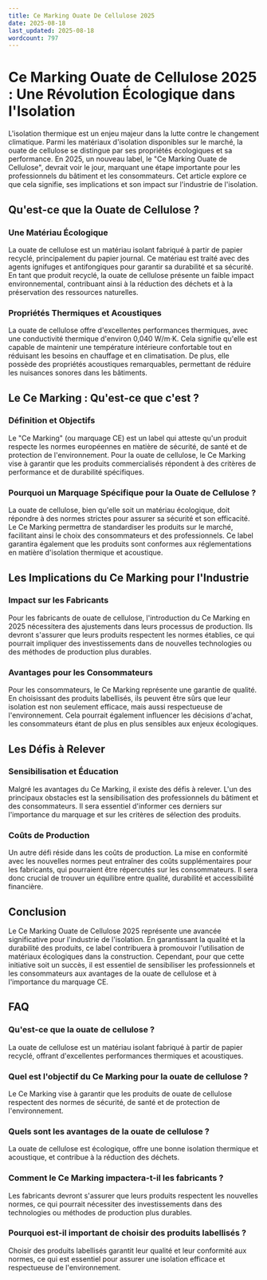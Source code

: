 ```yaml
---
title: Ce Marking Ouate De Cellulose 2025
date: 2025-08-18
last_updated: 2025-08-18
wordcount: 797
---
```


# Ce Marking Ouate de Cellulose 2025 : Une Révolution Écologique dans l'Isolation

L'isolation thermique est un enjeu majeur dans la lutte contre le changement climatique. Parmi les matériaux d'isolation disponibles sur le marché, la ouate de cellulose se distingue par ses propriétés écologiques et sa performance. En 2025, un nouveau label, le "Ce Marking Ouate de Cellulose", devrait voir le jour, marquant une étape importante pour les professionnels du bâtiment et les consommateurs. Cet article explore ce que cela signifie, ses implications et son impact sur l'industrie de l'isolation.

## Qu'est-ce que la Ouate de Cellulose ?

### Une Matériau Écologique

La ouate de cellulose est un matériau isolant fabriqué à partir de papier recyclé, principalement du papier journal. Ce matériau est traité avec des agents ignifuges et antifongiques pour garantir sa durabilité et sa sécurité. En tant que produit recyclé, la ouate de cellulose présente un faible impact environnemental, contribuant ainsi à la réduction des déchets et à la préservation des ressources naturelles.

### Propriétés Thermiques et Acoustiques

La ouate de cellulose offre d'excellentes performances thermiques, avec une conductivité thermique d'environ 0,040 W/m·K. Cela signifie qu'elle est capable de maintenir une température intérieure confortable tout en réduisant les besoins en chauffage et en climatisation. De plus, elle possède des propriétés acoustiques remarquables, permettant de réduire les nuisances sonores dans les bâtiments.

## Le Ce Marking : Qu'est-ce que c'est ?

### Définition et Objectifs

Le "Ce Marking" (ou marquage CE) est un label qui atteste qu'un produit respecte les normes européennes en matière de sécurité, de santé et de protection de l'environnement. Pour la ouate de cellulose, le Ce Marking vise à garantir que les produits commercialisés répondent à des critères de performance et de durabilité spécifiques.

### Pourquoi un Marquage Spécifique pour la Ouate de Cellulose ?

La ouate de cellulose, bien qu'elle soit un matériau écologique, doit répondre à des normes strictes pour assurer sa sécurité et son efficacité. Le Ce Marking permettra de standardiser les produits sur le marché, facilitant ainsi le choix des consommateurs et des professionnels. Ce label garantira également que les produits sont conformes aux réglementations en matière d'isolation thermique et acoustique.

## Les Implications du Ce Marking pour l'Industrie

### Impact sur les Fabricants

Pour les fabricants de ouate de cellulose, l'introduction du Ce Marking en 2025 nécessitera des ajustements dans leurs processus de production. Ils devront s'assurer que leurs produits respectent les normes établies, ce qui pourrait impliquer des investissements dans de nouvelles technologies ou des méthodes de production plus durables.

### Avantages pour les Consommateurs

Pour les consommateurs, le Ce Marking représente une garantie de qualité. En choisissant des produits labellisés, ils peuvent être sûrs que leur isolation est non seulement efficace, mais aussi respectueuse de l'environnement. Cela pourrait également influencer les décisions d'achat, les consommateurs étant de plus en plus sensibles aux enjeux écologiques.

## Les Défis à Relever

### Sensibilisation et Éducation

Malgré les avantages du Ce Marking, il existe des défis à relever. L'un des principaux obstacles est la sensibilisation des professionnels du bâtiment et des consommateurs. Il sera essentiel d'informer ces derniers sur l'importance du marquage et sur les critères de sélection des produits.

### Coûts de Production

Un autre défi réside dans les coûts de production. La mise en conformité avec les nouvelles normes peut entraîner des coûts supplémentaires pour les fabricants, qui pourraient être répercutés sur les consommateurs. Il sera donc crucial de trouver un équilibre entre qualité, durabilité et accessibilité financière.

## Conclusion

Le Ce Marking Ouate de Cellulose 2025 représente une avancée significative pour l'industrie de l'isolation. En garantissant la qualité et la durabilité des produits, ce label contribuera à promouvoir l'utilisation de matériaux écologiques dans la construction. Cependant, pour que cette initiative soit un succès, il est essentiel de sensibiliser les professionnels et les consommateurs aux avantages de la ouate de cellulose et à l'importance du marquage CE.

## FAQ

### Qu'est-ce que la ouate de cellulose ?

La ouate de cellulose est un matériau isolant fabriqué à partir de papier recyclé, offrant d'excellentes performances thermiques et acoustiques.

### Quel est l'objectif du Ce Marking pour la ouate de cellulose ?

Le Ce Marking vise à garantir que les produits de ouate de cellulose respectent des normes de sécurité, de santé et de protection de l'environnement.

### Quels sont les avantages de la ouate de cellulose ?

La ouate de cellulose est écologique, offre une bonne isolation thermique et acoustique, et contribue à la réduction des déchets.

### Comment le Ce Marking impactera-t-il les fabricants ?

Les fabricants devront s'assurer que leurs produits respectent les nouvelles normes, ce qui pourrait nécessiter des investissements dans des technologies ou méthodes de production plus durables.

### Pourquoi est-il important de choisir des produits labellisés ?

Choisir des produits labellisés garantit leur qualité et leur conformité aux normes, ce qui est essentiel pour assurer une isolation efficace et respectueuse de l'environnement.